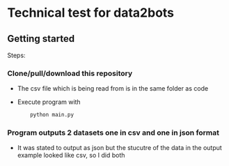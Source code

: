 # Technical test for data2bots


## Getting started

Steps:

### Clone/pull/download this repository
- The csv file which is being read from is in the same folder as code
- Execute program with 

    ```python
        python main.py
    ```

### Program outputs 2 datasets one in csv and one in json format
- It was stated to output as json but the stucutre of the data in the 
  output example looked like csv, so I did both